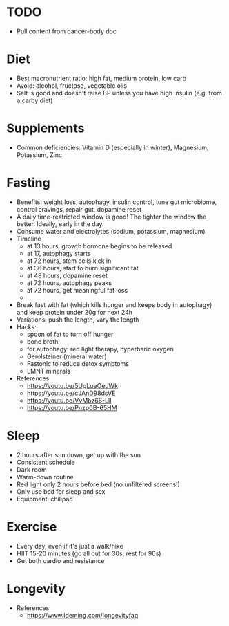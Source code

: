 
# TODO
- Pull content from dancer-body doc


# Diet
- Best macronutrient ratio: high fat, medium protein, low carb
- Avoid: alcohol, fructose, vegetable oils
- Salt is good and doesn't raise BP unless you have high insulin (e.g. from a carby diet)


# Supplements
- Common deficiencies: Vitamin D (especially in winter), Magnesium, Potassium, Zinc


# Fasting
- Benefits: weight loss, autophagy, insulin control, tune gut microbiome, control cravings, repair gut, dopamine reset
- A daily time-restricted window is good! The tighter the window the better. Ideally, early in the day.
- Consume water and electrolytes (sodium, potassium, magnesium)
- Timeline
  - at 13 hours, growth hormone begins to be released
  - at 17, autophagy starts
  - at 72 hours, stem cells kick in
  - at 36 hours, start to burn significant fat
  - at 48 hours, dopamine reset
  - at 72 hours, autophagy peaks
  - at 72 hours, get meaningful fat loss
  - 
- Break fast with fat (which kills hunger and keeps body in autophagy) and keep protein under 20g for next 24h
- Variations: push the length, vary the length
- Hacks: 
  - spoon of fat to turn off hunger
  - bone broth
  - for autophagy: red light therapy, hyperbaric oxygen
  - Gerolsteiner (mineral water)
  - Fastonic to reduce detox symptoms
  - LMNT minerals
- References
  - https://youtu.be/5UgLueOeuWk
  - https://youtu.be/cJAnD98dsVE
  - https://youtu.be/VvMbz66-LlI
  - https://youtu.be/Pnzp0B-65HM


# Sleep
- 2 hours after sun down, get up with the sun
- Consistent schedule
- Dark room
- Warm-down routine
- Red light only 2 hours before bed (no unfiltered screens!)
- Only use bed for sleep and sex
- Equipment: chilipad


# Exercise
- Every day, even if it's just a walk/hike
- HIIT 15-20 minutes (go all out for 30s, rest for 90s)
- Get both cardio and resistance


# Longevity
- References
  - https://www.ldeming.com/longevityfaq


